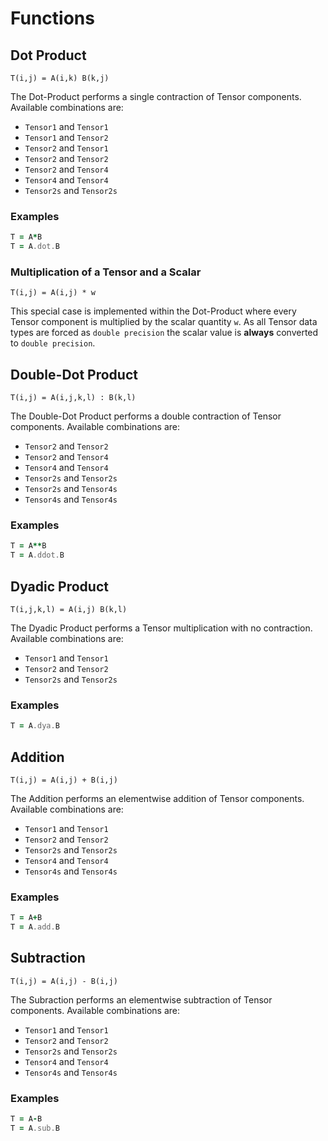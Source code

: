 Functions
===

## Dot Product
```
T(i,j) = A(i,k) B(k,j)
```
The Dot-Product performs a single contraction of Tensor components. Available combinations are:
- `Tensor1` and `Tensor1`
- `Tensor1` and `Tensor2`
- `Tensor2` and `Tensor1`
- `Tensor2` and `Tensor2`
- `Tensor2` and `Tensor4`
- `Tensor4` and `Tensor4`
- `Tensor2s` and `Tensor2s`

### Examples
```fortran
T = A*B
T = A.dot.B
```

### Multiplication of a Tensor and a Scalar
```
T(i,j) = A(i,j) * w
```
This special case is implemented within the Dot-Product where every Tensor component is multiplied by the scalar quantity `w`.
As all Tensor data types are forced as `double precision` the scalar value is **always** converted to `double precision`.

## Double-Dot Product
```
T(i,j) = A(i,j,k,l) : B(k,l)
```
The Double-Dot Product performs a double contraction of Tensor components. Available combinations are:
- `Tensor2` and `Tensor2`
- `Tensor2` and `Tensor4`
- `Tensor4` and `Tensor4`
- `Tensor2s` and `Tensor2s`
- `Tensor2s` and `Tensor4s`
- `Tensor4s` and `Tensor4s`

### Examples
```fortran
T = A**B
T = A.ddot.B
```

## Dyadic Product
```
T(i,j,k,l) = A(i,j) B(k,l)
```
The Dyadic Product performs a Tensor multiplication with no contraction. Available combinations are:
- `Tensor1` and `Tensor1`
- `Tensor2` and `Tensor2`
- `Tensor2s` and `Tensor2s`

### Examples
```fortran
T = A.dya.B
```

## Addition
```
T(i,j) = A(i,j) + B(i,j)
```
The Addition performs an elementwise addition of Tensor components. Available combinations are:
- `Tensor1` and `Tensor1`
- `Tensor2` and `Tensor2`
- `Tensor2s` and `Tensor2s`
- `Tensor4` and `Tensor4`
- `Tensor4s` and `Tensor4s`

### Examples
```fortran
T = A+B
T = A.add.B
```

## Subtraction
```
T(i,j) = A(i,j) - B(i,j)
```
The Subraction performs an elementwise subtraction of Tensor components. Available combinations are:
- `Tensor1` and `Tensor1`
- `Tensor2` and `Tensor2`
- `Tensor2s` and `Tensor2s`
- `Tensor4` and `Tensor4`
- `Tensor4s` and `Tensor4s`

### Examples
```fortran
T = A-B
T = A.sub.B
```